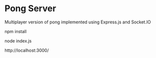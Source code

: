 # Pong Server

Multiplayer version of pong implemented using Express.js and Socket.IO

npm install

node index.js

http://localhost:3000/